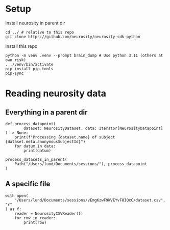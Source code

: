 # Setup

Install neurosity in parent dir

```
cd ../ # relative to this repo
git clone https://github.com/neurosity/neurosity-sdk-python
```

Install this repo

```
python -m venv .venv --prompt brain_dump # Use python 3.11 (others at own risk)
. ./venv/bin/activate
pip install pip-tools
pip-sync
```

# Reading neurosity data

## Everything in a parent dir

```
def process_datapoint(
        dataset: NeurosityDataset, data: Iterator[NeurosityDatapoint]
) -> None:
    print(f"Processing {dataset.name} of subject {dataset.meta.anonymousSubjectId}")
    for datum in data:
        print(datum)

process_datasets_in_parent(
    Path("/Users/lund/Documents/sessions/"), process_datapoint
)
```

## A specific file

```
with open(
    "/Users/lund/Documents/sessions/vEmgKzwF9WVEYvF8IQxC/dataset.csv", "r"
) as f:
    reader = NeurosityCSVReader(f)
    for row in reader:
        print(row)
```
